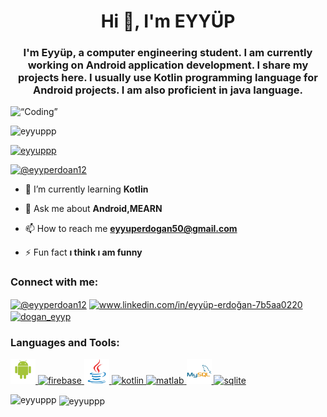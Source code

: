 <h1 align="center">Hi 👋, I'm EYYÜP</h1>
<h3 align="center">I'm Eyyüp, a computer engineering student. I am currently working on Android application development. I share my projects here. I usually use Kotlin programming language for Android projects.
I am also proficient in java language.</h3>

<img align=“right” alt=“Coding”  width=“400” src=“https://media.tenor.com/NOYF3f82b_gAAAAC/programmer.gif”>

<p align="left"> <img src="https://komarev.com/ghpvc/?username=eyyuppp&label=Profile%20views&color=0e75b6&style=flat" alt="eyyuppp" /> </p>

<p align="left"> <a href="https://github.com/ryo-ma/github-profile-trophy"><img src="https://github-profile-trophy.vercel.app/?username=eyyuppp" alt="eyyuppp" /></a> </p>

<p align="left"> <a href="https://twitter.com/@eyyperdoan12" target="blank"><img src="https://img.shields.io/twitter/follow/@eyyperdoan12?logo=twitter&style=for-the-badge" alt="@eyyperdoan12" /></a> </p>

- 🌱 I’m currently learning **Kotlin**

- 💬 Ask me about **Android,MEARN**

- 📫 How to reach me **eyyuperdogan50@gmail.com**

- ⚡ Fun fact **ı think ı am funny**

<h3 align="left">Connect with me:</h3>
<p align="left">
<a href="https://twitter.com/@eyyperdoan12" target="blank"><img align="center" src="https://raw.githubusercontent.com/rahuldkjain/github-profile-readme-generator/master/src/images/icons/Social/twitter.svg" alt="@eyyperdoan12" height="30" width="40" /></a>
<a href="https://linkedin.com/in/www.linkedin.com/in/eyyüp-erdoğan-7b5aa0220" target="blank"><img align="center" src="https://raw.githubusercontent.com/rahuldkjain/github-profile-readme-generator/master/src/images/icons/Social/linked-in-alt.svg" alt="www.linkedin.com/in/eyyüp-erdoğan-7b5aa0220" height="30" width="40" /></a>
<a href="https://instagram.com/dogan_eyyp" target="blank"><img align="center" src="https://raw.githubusercontent.com/rahuldkjain/github-profile-readme-generator/master/src/images/icons/Social/instagram.svg" alt="dogan_eyyp" height="30" width="40" /></a>
</p>

<h3 align="left">Languages and Tools:</h3>
<p align="left"> <a href="https://developer.android.com" target="_blank" rel="noreferrer"> <img src="https://raw.githubusercontent.com/devicons/devicon/master/icons/android/android-original-wordmark.svg" alt="android" width="40" height="40"/> </a> <a href="https://firebase.google.com/" target="_blank" rel="noreferrer"> <img src="https://www.vectorlogo.zone/logos/firebase/firebase-icon.svg" alt="firebase" width="40" height="40"/> </a> <a href="https://www.java.com" target="_blank" rel="noreferrer"> <img src="https://raw.githubusercontent.com/devicons/devicon/master/icons/java/java-original.svg" alt="java" width="40" height="40"/> </a> <a href="https://kotlinlang.org" target="_blank" rel="noreferrer"> <img src="https://www.vectorlogo.zone/logos/kotlinlang/kotlinlang-icon.svg" alt="kotlin" width="40" height="40"/> </a> <a href="https://www.mathworks.com/" target="_blank" rel="noreferrer"> <img src="https://upload.wikimedia.org/wikipedia/commons/2/21/Matlab_Logo.png" alt="matlab" width="40" height="40"/> </a> <a href="https://www.mysql.com/" target="_blank" rel="noreferrer"> <img src="https://raw.githubusercontent.com/devicons/devicon/master/icons/mysql/mysql-original-wordmark.svg" alt="mysql" width="40" height="40"/> </a> <a href="https://www.sqlite.org/" target="_blank" rel="noreferrer"> <img src="https://www.vectorlogo.zone/logos/sqlite/sqlite-icon.svg" alt="sqlite" width="40" height="40"/> </a> </p>

<p><img align="left" src="https://github-readme-stats.vercel.app/api/top-langs?username=eyyuppp&show_icons=true&locale=en&layout=compact" alt="eyyuppp" /></p>

<p>&nbsp;<img align="center" src="https://github-readme-stats.vercel.app/api?username=eyyuppp&show_icons=true&locale=en" alt="eyyuppp" /></p>


